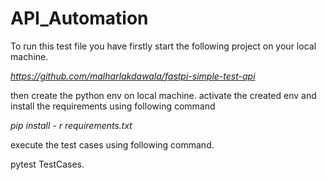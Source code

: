 # API_Automation

To run this test file you have firstly start the following project on your local machine.

_https://github.com/malharlakdawala/fastpi-simple-test-api_

then create the python env on local machine.
activate the created env and install the requirements using following command

_pip install - r requirements.txt_

execute the test cases using following command.

pytest TestCases.
